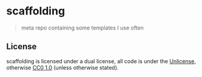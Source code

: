 # scaffolding
 
> meta repo containing some templates I use often

## License

scaffolding is licensed under a dual license, all code is under the [Unlicense](https://tldrlegal.com/license/unlicense), otherwise [CC0 1.0](https://tldrlegal.com/license/creative-commons-cc0-1.0-universal) (unless otherwise stated).
